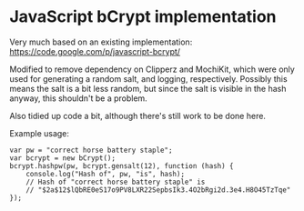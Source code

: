 # JavaScript bCrypt implementation

Very much based on an existing implementation:
<https://code.google.com/p/javascript-bcrypt/>

Modified to remove dependency on Clipperz and MochiKit, which were only used for
generating a random salt, and logging, respectively.  Possibly this means the
salt is a bit less random, but since the salt is visible in the hash anyway,
this shouldn't be a problem.

Also tidied up code a bit, although there's still work to be done here.

Example usage:

    var pw = "correct horse battery staple";
    var bcrypt = new bCrypt();
    bcrypt.hashpw(pw, bcrypt.gensalt(12), function (hash) {
        console.log("Hash of", pw, "is", hash);
        // Hash of "correct horse battery staple" is
        // "$2a$12$lQbRE0eS17o9PV8LXR22SepbsIk3.4O2bRgi2d.3e4.H8O45TzTqe"
    });

